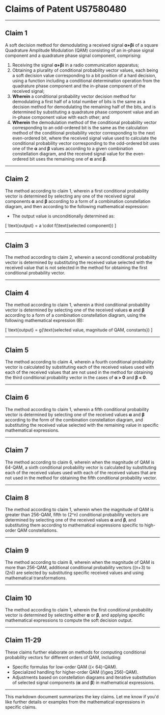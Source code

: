 
# Claims of Patent US7580480

---

## Claim 1
A soft decision method for demodulating a received signal **α+βi** of a square Quadrature Amplitude Modulation (QAM) consisting of an in-phase signal component and a quadrature phase signal component, comprising:
1. Receiving the signal **α+βi** in a radio communication apparatus;
2. Obtaining a plurality of conditional probability vector values, each being a soft decision value corresponding to a bit position of a hard decision, using a function including a conditional determination operation from the quadrature phase component and the in-phase component of the received signal;
3. **Wherein** a conditional probability vector decision method for demodulating a first half of a total number of bits is the same as a decision method for demodulating the remaining half of the bits, and is determined by substituting a quadrature phase component value and an in-phase component value with each other; and
4. **Wherein** the demodulation method of the conditional probability vector corresponding to an odd-ordered bit is the same as the calculation method of the conditional probability vector corresponding to the next even-ordered bit, where the received signal value used to calculate the conditional probability vector corresponding to the odd-ordered bit uses one of the **α** and **β** values according to a given combination constellation diagram, and the received signal value for the even-ordered bit uses the remaining one of **α** and **β**.

---

## Claim 2
The method according to claim 1, wherein a first conditional probability vector is determined by selecting any one of the received signal components **α** and **β** according to a form of a combination constellation diagram, and then according to the following mathematical expression:
- The output value is unconditionally determined as:

\[ \text{output} = a \cdot f(\text{selected component}) \]

---

## Claim 3
The method according to claim 2, wherein a second conditional probability vector is determined by substituting the received value selected with the received value that is not selected in the method for obtaining the first conditional probability vector.

---

## Claim 4
The method according to claim 1, wherein a third conditional probability vector is determined by selecting one of the received values **α** and **β** according to a form of a combination constellation diagram, using the following mathematical expression (B):

\[ \text{output} = g(\text{selected value, magnitude of QAM, constants}) \]

---

## Claim 5
The method according to claim 4, wherein a fourth conditional probability vector is calculated by substituting each of the received values used with each of the received values that are not used in the method for obtaining the third conditional probability vector in the cases of **α > 0** and **β < 0**.

---

## Claim 6
The method according to claim 1, wherein a fifth conditional probability vector is determined by selecting one of the received values **α** and **β** according to the form of the combination constellation diagram, and substituting the received value selected with the remaining value in specific mathematical expressions.

---

## Claim 7
The method according to claim 6, wherein when the magnitude of QAM is 64-QAM, a sixth conditional probability vector is calculated by substituting each of the received values used with each of the received values that are not used in the method for obtaining the fifth conditional probability vector.

---

## Claim 8
The method according to claim 1, wherein when the magnitude of QAM is greater than 256-QAM, fifth to \(2^n\) conditional probability vectors are determined by selecting one of the received values **α** and **β**, and substituting them according to mathematical expressions specific to high-order QAM constellations.

---

## Claim 9
The method according to claim 8, wherein when the magnitude of QAM is more than 256-QAM, additional conditional probability vectors (\(n+3\) to \(2n\)) are selected by substituting specific received values and using mathematical transformations.

---

## Claim 10
The method according to claim 1, wherein the first conditional probability vector is determined by selecting either **α** or **β**, and applying specific mathematical expressions to compute the soft decision output.

---

## Claim 11-29
These claims further elaborate on methods for computing conditional probability vectors for different orders of QAM, including:
- Specific formulas for low-order QAM (\(< 64\)-QAM).
- Specialized handling for higher-order QAM (\(\geq 256\)-QAM).
- Adjustments based on constellation diagrams and iterative substitution of selected signal components (**α** and **β**) in mathematical expressions.

---

This markdown document summarizes the key claims. Let me know if you'd like further details or examples from the mathematical expressions in specific claims.
